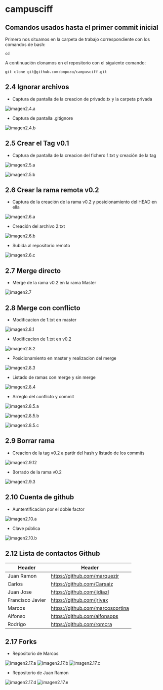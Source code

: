 # campusciff
## Comandos usados hasta el primer commit inicial
Primero nos situamos en la carpeta de trabajo correspondiente con los comandos de bash:

~~~
cd
~~~

A continuación clonamos en el repositorio con el siguiente comando:

~~~
git clone git@github.com:bmpozo/campusciff.git
~~~

## 2.4 Ignorar archivos

- Captura de pantalla de la creacion de privado.tx y la carpeta privada

![imagen2.4.a](https://github.com/bmpozo/campusciff/blob/master/imagenesgit/2_4-a.JPG)

- Captura de pantalla .gitignore

![imagen2.4.b](https://github.com/bmpozo/campusciff/blob/master/imagenesgit/2_4-b.JPG)

## 2.5 Crear el Tag v0.1

- Captura de pantalla de la creacion del fichero 1.txt y creación de la tag

![imagen2.5.a](https://github.com/bmpozo/campusciff/blob/master/imagenesgit/2_5-a.JPG)

![imagen2.5.b](https://github.com/bmpozo/campusciff/blob/master/imagenesgit/2_5-b.JPG)

## 2.6 Crear la rama remota v0.2

- Captura de la creación de la rama v0.2 y posicionamiento del HEAD en ella

![imagen2.6.a](https://github.com/bmpozo/campusciff/blob/master/imagenesgit/2_6-a.JPG)

- Creación del archivo 2.txt

![imagen2.6.b](https://github.com/bmpozo/campusciff/blob/master/imagenesgit/2_6-b.JPG)

- Subida al repositorio remoto

![imagen2.6.c](https://github.com/bmpozo/campusciff/blob/master/imagenesgit/2_6-c.JPG)

## 2.7 Merge directo

- Merge de la rama v0.2 en la rama Master

![imagen2.7](https://github.com/bmpozo/campusciff/blob/master/imagenesgit/2_7.JPG)

## 2.8 Merge con conflicto

- Modificacion de 1.txt en master

![imagen2.8.1](https://github.com/bmpozo/campusciff/blob/master/imagenesgit/2_8-1.JPG)

- Modificacion de 1.txt en v0.2

![imagen2.8.2](https://github.com/bmpozo/campusciff/blob/master/imagenesgit/2_8-2.JPG)

- Posicionamiento en master y realizacion del merge

![imagen2.8.3](https://github.com/bmpozo/campusciff/blob/master/imagenesgit/2_8-3.JPG)

- Listado de ramas con merge y sin merge

![imagen2.8.4](https://github.com/bmpozo/campusciff/blob/master/imagenesgit/2_8-4.JPG)

- Arreglo del conflicto y commit

![imagen2.8.5.a](https://github.com/bmpozo/campusciff/blob/master/imagenesgit/2_8-5a.JPG)

![imagen2.8.5.b](https://github.com/bmpozo/campusciff/blob/master/imagenesgit/2_8-5b.JPG)

![imagen2.8.5.c](https://github.com/bmpozo/campusciff/blob/master/imagenesgit/2_8-5c.JPG)

## 2.9 Borrar rama

- Creacion de la tag v0.2 a partir del hash y listado de los commits 

![imagen2.9.12](https://github.com/bmpozo/campusciff/blob/master/imagenesgit/2_9-12.JPG)

- Borrado de la rama v0.2

![imagen2.9.3](https://github.com/bmpozo/campusciff/blob/master/imagenesgit/2_9-3.JPG)

## 2.10 Cuenta de github

- Auntentificacion por el doble factor

![imagen2.10.a](https://github.com/bmpozo/campusciff/blob/master/imagenesgit/2_10-a.JPG)

- Clave pública

![imagen2.10.b](https://github.com/bmpozo/campusciff/blob/master/imagenesgit/2_10-b.JPG)

## 2.12 Lista de contactos Github

|Header|Header|
|------|------|
|Juan Ramon|https://github.com/marquezjr|
|Carlos|https://github.com/Carsaiz|
|Juan Jose|https://github.com/jjdiazl|
|Francisco Javier|https://github.com/jrivax|
|Marcos|https://github.com/marcoscortina|
|Alfonso|https://github.com/alfonsops|
|Rodrigo|https://github.com/romcra|

## 2.17 Forks

- Repositorio de Marcos

![imagen2.17.a](https://github.com/bmpozo/campusciff/blob/master/imagenesgit/2_17-a.JPG)
![imagen2.17.b](https://github.com/bmpozo/campusciff/blob/master/imagenesgit/2_17-b.JPG)
![imagen2.17.c](https://github.com/bmpozo/campusciff/blob/master/imagenesgit/2_17-c.JPG)

- Repositorio de Juan Ramon

![imagen2.17.d](https://github.com/bmpozo/campusciff/blob/master/imagenesgit/2_17-d.JPG)
![imagen2.17.e](https://github.com/bmpozo/campusciff/blob/master/imagenesgit/2_17-e.JPG)
